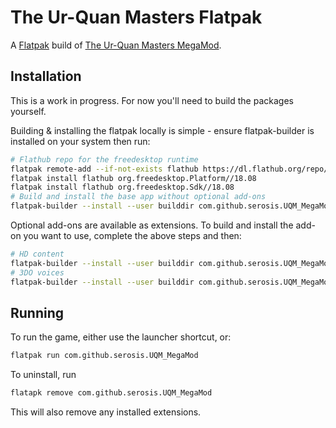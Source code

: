 # The Ur-Quan Masters Flatpak

A [Flatpak](https://flatpak.org/) build of [The Ur-Quan Masters MegaMod](https://github.com/Serosis/UQM-MegaMod).

## Installation

This is a work in progress. For now you'll need to build the packages yourself.

Building & installing the flatpak locally is simple - ensure flatpak-builder is installed on your system then run:

```bash
# Flathub repo for the freedesktop runtime
flatpak remote-add --if-not-exists flathub https://dl.flathub.org/repo/flathub.flatpakrepo
flatpak install flathub org.freedesktop.Platform//18.08
flatpak install flathub org.freedesktop.Sdk//18.08
# Build and install the base app without optional add-ons
flatpak-builder --install --user builddir com.github.serosis.UQM_MegaMod.json --force-clean
```

Optional add-ons are available as extensions. To build and install the add-on you want to use, complete the above steps and then:

```bash
# HD content
flatpak-builder --install --user builddir com.github.serosis.UQM_MegaMod.AddOn.HD.json --force-clean
# 3DO voices
flatpak-builder --install --user builddir com.github.serosis.UQM_MegaMod.AddOn.Voice3DO.json --force-clean
```

## Running

To run the game, either use the launcher shortcut, or:

```bash
flatpak run com.github.serosis.UQM_MegaMod
```

To uninstall, run

```bash
flatapk remove com.github.serosis.UQM_MegaMod
```

This will also remove any installed extensions.